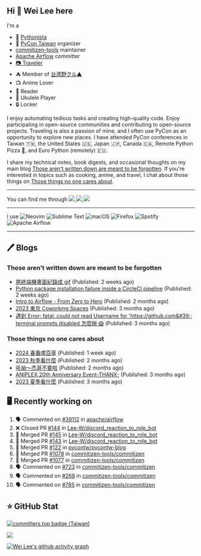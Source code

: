 ## Hi 👋 Wei Lee here

I'm a

* 🐍 [Pythonista](https://pycon-note.wei-lee.me/)
* 🐍 [PyCon Taiwan](https://tw.pycon.org/) organizer
* [commitizen-tools](https://github.com/commitizen-tools) maintainer
* [Apache Airflow](https://github.com/apache/airflow/) committer
* [📷 Traveler](https://travlog.wei-lee.me/)
* ⛺ Member of [台湾野クル▲](https://twitter.com/Taiwannokuru)
* 📺 Anime Lover
* 📖 Reader
* 🎵 Ukulele Player
* 🔒 Locker

I enjoy automating tedious tasks and creating high-quality code. Enjoy participating in open-source communities and contributing to open-source projects. Traveling is also a passion of mine, and I often use PyCon as an opportunity to explore new places. I have attended PyCon conferences in Taiwan 🇹🇼, the United States 🇺🇸, Japan 🇯🇵, Canada 🇨🇦, Remote Python Pizza 🍕, and Euro Python (remotely) 🇪🇺.

I share my technical notes, book digests, and occasional thoughts on my main blog [Those aren't written down are meant to be forgotten](https://blog.wei-lee.me/). If you're interested in topics such as cooking, anime, and travel, I chat about those things on [Those things no one cares about](https://travlog.wei-lee.me/).


---

<p align="left">
You can find me through
  <a href="https://in.linkedin.com/in/clleew" target="blank">
    <img src="https://img.shields.io/badge/LinkedIn-0077B5?style=for-the-badge&logo=linkedin&logoColor=white" />
  </a>
  <a href="https://twitter.com/clleew" target="blank">
    <img src="https://img.shields.io/badge/Twitter-1DA1F2?style=for-the-badge&logo=twitter&logoColor=white" />
  </a>
  <a href="https://github.com/Lee-W/" target="blank">
    <img src="https://img.shields.io/badge/GitHub-100000?style=for-the-badge&logo=github&logoColor=white" />
  </a>
</p>

---

I use ![Neovim](https://img.shields.io/badge/NeoVim-%2357A143.svg?&style=for-the-badge&logo=neovim&logoColor=white) ![Sublime Text](https://img.shields.io/badge/sublime_text-%23575757.svg?style=for-the-badge&logo=sublime-text&logoColor=important) ![macOS](https://img.shields.io/badge/mac%20os-000000?style=for-the-badge&logo=macos&logoColor=F0F0F0) ![Firefox](https://img.shields.io/badge/Firefox-FF7139?style=for-the-badge&logo=Firefox-Browser&logoColor=white) ![Spotify](https://img.shields.io/badge/Spotify-1ED760?style=for-the-badge&logo=spotify&logoColor=white) ![Apache Airflow](https://img.shields.io/badge/Apache%20Airflow-017CEE?style=for-the-badge&logo=Apache%20Airflow&logoColor=white)

---


## 🖊️ Blogs

### Those aren't written down are meant to be forgotten

* [將終端機畫面紀錄成 gif](https://blog.wei-lee.me/posts/tech/2024/04/record-terminal-actions-and-export-as-gif) (Published: 2 weeks ago)
* [Python package installation failure inside a CircleCI pipeline](https://blog.wei-lee.me/posts/tech/2024/04/python-package-installation-failure-inside-a-CircleCI-pipeline) (Published: 2 weeks ago)
* [Intro to Airflow - From Zero to Hero](https://blog.wei-lee.me/posts/tech/2024/02/intro-to-airflow-from-zero-to-hero) (Published: 2 months ago)
* [2023 東京 Coworking Spaces](https://blog.wei-lee.me/posts/tech/2024/01/2023-tokyo-coworking-space) (Published: 3 months ago)
* [遇到 Error: fatal: could not read Username for &#39;https://github.com&#39;: terminal prompts disabled 怎麼辦 😱](https://blog.wei-lee.me/posts/tech/2024/01/how-to-deal-with-could-not-read-username-for-github) (Published: 3 months ago)

### Those things no one cares about
 
 * [2024 春番嚐百草](https://travlog.wei-lee.me/posts/review/2024/04/what-i-will-watch-in-2024-sprint) (Published: 1 week ago)
 * [2023 秋季看什麼](https://travlog.wei-lee.me/posts/review/2024/02/what-i-watch-in-2023-fall) (Published: 2 months ago)
 * [吼呦～杰哥不要啦](https://travlog.wei-lee.me/posts/review/2024/02/a-jie-do-not-do-it-musical) (Published: 2 months ago)
 * [ANIPLEX 20th Anniversary Event-THANX-](https://travlog.wei-lee.me/posts/review/2024/01/aniplex-20th-anniversary-event-thanx) (Published: 3 months ago)
 * [2023 夏季看什麼](https://travlog.wei-lee.me/posts/review/2024/01/what-i-watch-in-2023-summer) (Published: 3 months ago)

## 🖥️ Recently working on

1. 🗣 Commented on [#39112](https://github.com/apache/airflow/issues/39112) in [apache/airflow](https://github.com/apache/airflow)
2. ❌ Closed PR [#144](https://github.com/Lee-W/discord_reaction_to_role_bot/pull/144) in [Lee-W/discord_reaction_to_role_bot](https://github.com/Lee-W/discord_reaction_to_role_bot)
3. 🎉 Merged PR [#145](https://github.com/Lee-W/discord_reaction_to_role_bot/pull/145) in [Lee-W/discord_reaction_to_role_bot](https://github.com/Lee-W/discord_reaction_to_role_bot)
4. 🎉 Merged PR [#143](https://github.com/Lee-W/discord_reaction_to_role_bot/pull/143) in [Lee-W/discord_reaction_to_role_bot](https://github.com/Lee-W/discord_reaction_to_role_bot)
5. 🎉 Merged PR [#122](https://github.com/pycontw/pycontw-blog/pull/122) in [pycontw/pycontw-blog](https://github.com/pycontw/pycontw-blog)
6. 🎉 Merged PR [#1078](https://github.com/commitizen-tools/commitizen/pull/1078) in [commitizen-tools/commitizen](https://github.com/commitizen-tools/commitizen)
7. 🎉 Merged PR [#1077](https://github.com/commitizen-tools/commitizen/pull/1077) in [commitizen-tools/commitizen](https://github.com/commitizen-tools/commitizen)
8. 🗣 Commented on [#723](https://github.com/commitizen-tools/commitizen/issues/723) in [commitizen-tools/commitizen](https://github.com/commitizen-tools/commitizen)
9. 🗣 Commented on [#268](https://github.com/commitizen-tools/commitizen/issues/268) in [commitizen-tools/commitizen](https://github.com/commitizen-tools/commitizen)
10. 🗣 Commented on [#785](https://github.com/commitizen-tools/commitizen/issues/785) in [commitizen-tools/commitizen](https://github.com/commitizen-tools/commitizen)


## ⭐ GitHub Stat

[![committers.top badge (Taiwan)](https://user-badge.committers.top/taiwan_public/Lee-W.svg)](https://user-badge.committers.top/taiwan_public/Lee-W)

[![](https://github-readme-stats.vercel.app/api?username=Lee-W&show_icons=true&hide_title=true&cache_seconds=86400)](https://github.com/anuraghazra/github-readme-stats)

[![Wei Lee's github activity graph](https://github-readme-activity-graph.vercel.app/graph?username=Lee-W&theme=dracula)](https://github.com/ashutosh00710/github-readme-activity-graph)
